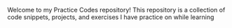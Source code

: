 Welcome to my Practice Codes repository! This repository is a collection of code snippets, projects, and exercises I have practice on while learning
